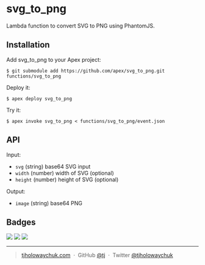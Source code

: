 
# svg_to_png

Lambda function to convert SVG to PNG using PhantomJS.

## Installation

Add svg_to_png to your Apex project:

```
$ git submodule add https://github.com/apex/svg_to_png.git functions/svg_to_png
```

Deploy it:

```
$ apex deploy svg_to_png
```

Try it:

```
$ apex invoke svg_to_png < functions/svg_to_png/event.json
```

## API

Input:

 - `svg` (string) base64 SVG input
 - `width` (number) width of SVG (optional)
 - `height` (number) height of SVG (optional)

Output:

 - `image` (string) base64 PNG

## Badges

![](https://img.shields.io/badge/license-MIT-blue.svg)
![](https://img.shields.io/badge/status-stable-green.svg)
[![](http://apex.sh/images/badge.svg)](https://apex.sh/ping/)

---

> [tjholowaychuk.com](http://tjholowaychuk.com) &nbsp;&middot;&nbsp;
> GitHub [@tj](https://github.com/tj) &nbsp;&middot;&nbsp;
> Twitter [@tjholowaychuk](https://twitter.com/tjholowaychuk)
